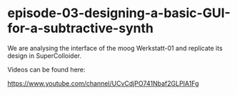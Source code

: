 # episode-03-designing-a-basic-GUI-for-a-subtractive-synth


We are analysing the interface of the moog Werkstatt-01 and replicate its design in SuperColloider.


Videos can be found here:

https://www.youtube.com/channel/UCvCdjPO741Nbaf2GLPIA1Fg
